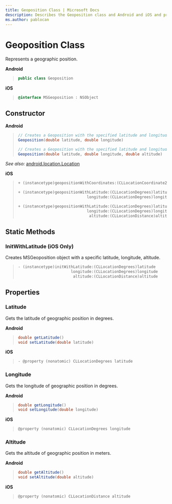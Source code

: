 ```yaml
---
title: Geoposition Class | Microsoft Docs
description: Describes the Geoposition class and Android and iOS and provides the class' constructor, static methods, and properties.
ms.author: pablocan
---
```


# Geoposition Class

Represents a geographic position.

**Android**

>```java
> public class Geoposition
>```

**iOS**

>```objectivec
> @interface MSGeoposition : NSObject
>```

## Constructor

**Android**

>```java
> // Creates a Geoposition with the specified latitude and longitude in degrees, with the default altitude of 0.
> Geoposition(double latitude, double longitude)
>
> // Creates a Geoposition with the specified latitude and longitude in degrees and altitude in meters.
> Geoposition(double latitude, double longitude, double altitude)
>```

_See also:_ [android.location.Location](https://developer.android.com/reference/android/location/Location.html)

**iOS**

>```objectivec
> + (instancetype)geopositionWithCoordinates:(CLLocationCoordinate2D)coordinates
>
> + (instancetype)geopositionWithLatitude:(CLLocationDegrees)latitude
>                               longitude:(CLLocationDegrees)longitude
>
> + (instancetype)geopositionWithLatitude:(CLLocationDegrees)latitude
>                               longitude:(CLLocationDegrees)longitude
>                                altitude:(CLLocationDistance)altitude
>```

## Static Methods

### InitWithLatitude (iOS Only)

Creates MSGeoposition object with a specific latitude, longitude, altitude.

>```objectivec
> - (instancetype)initWithLatitude:(CLLocationDegrees)latitude
>                        longitude:(CLLocationDegrees)longitude
>                         altitude:(CLLocationDistance)altitude
>```

## Properties

### Latitude

Gets the latitude of geographic position in degrees.

**Android**

>```java
> double getLatitude()
> void setLatitude(double latitude)
>```

**iOS**

>```objectivec
> - @property (nonatomic) CLLocationDegrees latitude
>```


### Longitude

Gets the longitude of geographic position in degrees.

**Android**

>```java
> double getLongitude()  
> void setLongitude(double longitude)
>```

**iOS**

>```objectivec
> @property (nonatomic) CLLocationDegrees longitude
>```


### Altitude

Gets the altitude of geographic position in meters.

**Android**

>```java
> double getAltitude()
> void setAltitude(double altitude)
>```

**iOS**
>```objectivec 
> @property (nonatomic) CLLocationDistance altitude
>```
